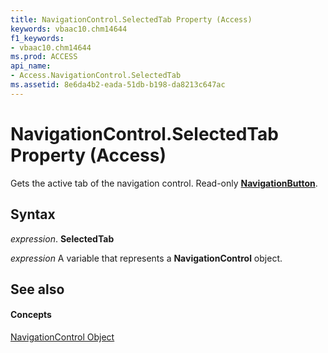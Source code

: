 ```yaml
---
title: NavigationControl.SelectedTab Property (Access)
keywords: vbaac10.chm14644
f1_keywords:
- vbaac10.chm14644
ms.prod: ACCESS
api_name:
- Access.NavigationControl.SelectedTab
ms.assetid: 8e6da4b2-eada-51db-b198-da8213c647ac
---
```



# NavigationControl.SelectedTab Property (Access)

Gets the active tab of the navigation control. Read-only  **[NavigationButton](navigationbutton-object-access.md)**.


## Syntax

 _expression_. **SelectedTab**

 _expression_ A variable that represents a **NavigationControl** object.


## See also


#### Concepts


[NavigationControl Object](navigationcontrol-object-access.md)

